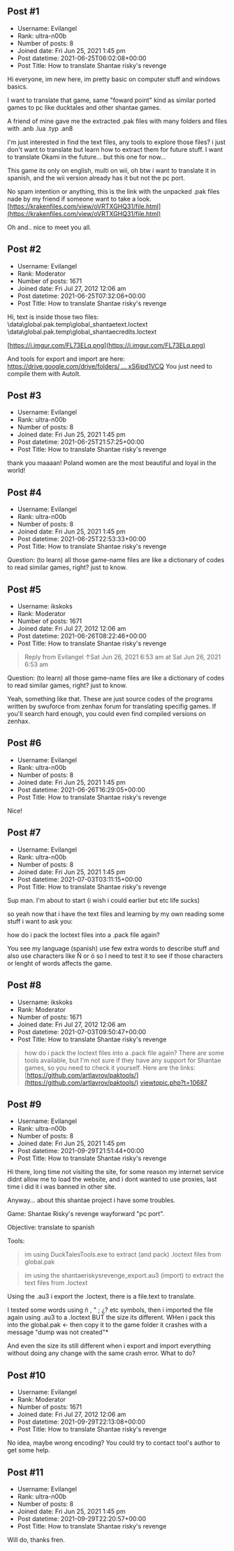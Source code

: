 ## Post #1
- Username: Evilangel
- Rank: ultra-n00b
- Number of posts: 8
- Joined date: Fri Jun 25, 2021 1:45 pm
- Post datetime: 2021-06-25T06:02:08+00:00
- Post Title: How to translate Shantae risky's revenge

Hi everyone, im new here, im pretty basic on computer stuff and windows basics.

I want to translate that game, same "foward point" kind as similar ported games to pc like ducktales and other shantae games.

A friend of mine gave me the extracted .pak files with many folders and files with .anb .lua .typ .an8 

I'm just interested in find the text files, any tools to explore those files? i just don't want to translate but learn how to extract them for future stuff. I want to translate Okami in the future... but this one for now...

This game its only on english, multi on wii, oh btw i want to translate it in spanish, and the wii version already has it but not the pc port. 

No spam intention or anything, this is the link with the unpacked .pak files nade by my friend if someone want to take a look. 
[https://krakenfiles.com/view/oVRTXGHQ31/file.html](https://krakenfiles.com/view/oVRTXGHQ31/file.html)

Oh and.. nice to meet you all.
## Post #2
- Username: Evilangel
- Rank: Moderator
- Number of posts: 1671
- Joined date: Fri Jul 27, 2012 12:06 am
- Post datetime: 2021-06-25T07:32:06+00:00
- Post Title: How to translate Shantae risky's revenge

Hi, text is inside those two files:
\data\global.pak.temp\global_shantaetext.loctext
\data\global.pak.temp\global_shantaecredits.loctext

[https://i.imgur.com/FL73ELq.png](https://i.imgur.com/FL73ELq.png)

And tools for export and import are here:
[https://drive.google.com/drive/folders/ ... xS6ipd1VCQ](https://drive.google.com/drive/folders/0B7LaUGSR3677MFlBRlpJT2c3Uk0?resourcekey=0-badkNeKanpwTxS6ipd1VCQ)
You just need to compile them with AutoIt.
## Post #3
- Username: Evilangel
- Rank: ultra-n00b
- Number of posts: 8
- Joined date: Fri Jun 25, 2021 1:45 pm
- Post datetime: 2021-06-25T21:57:25+00:00
- Post Title: How to translate Shantae risky's revenge

thank you maaaan! Poland women are the most beautiful and loyal in the world!
## Post #4
- Username: Evilangel
- Rank: ultra-n00b
- Number of posts: 8
- Joined date: Fri Jun 25, 2021 1:45 pm
- Post datetime: 2021-06-25T22:53:33+00:00
- Post Title: How to translate Shantae risky's revenge

Question: (to learn) all those game-name files are like a dictionary of codes to read similar games, right? just to know.
## Post #5
- Username: ikskoks
- Rank: Moderator
- Number of posts: 1671
- Joined date: Fri Jul 27, 2012 12:06 am
- Post datetime: 2021-06-26T08:22:46+00:00
- Post Title: How to translate Shantae risky's revenge

> Reply from Evilangel ↑Sat Jun 26, 2021 6:53 am at Sat Jun 26, 2021 6:53 am
>
> 
Question: (to learn) all those game-name files are like a dictionary of codes to read similar games, right? just to know.

Yeah, something like that. These are just source codes of the programs written by swuforce from zenhax forum for translating specifig games.
If you'll search hard enough, you could even find compiled versions on zenhax.
## Post #6
- Username: Evilangel
- Rank: ultra-n00b
- Number of posts: 8
- Joined date: Fri Jun 25, 2021 1:45 pm
- Post datetime: 2021-06-26T16:29:05+00:00
- Post Title: How to translate Shantae risky's revenge

Nice!
## Post #7
- Username: Evilangel
- Rank: ultra-n00b
- Number of posts: 8
- Joined date: Fri Jun 25, 2021 1:45 pm
- Post datetime: 2021-07-03T03:11:15+00:00
- Post Title: How to translate Shantae risky's revenge

Sup man. I'm about to start (i wish i could earlier but etc life sucks) 

so yeah now that i have the text files and learning by my own reading some stuff i want to ask you:

how do i pack the loctext files into a .pack file again? 

You see my language (spanish) use few extra words to describe stuff and also use characters like Ñ or ó so I need to test it to see if those characters or lenght of words affects the game.
## Post #8
- Username: ikskoks
- Rank: Moderator
- Number of posts: 1671
- Joined date: Fri Jul 27, 2012 12:06 am
- Post datetime: 2021-07-03T09:50:47+00:00
- Post Title: How to translate Shantae risky's revenge

> how do i pack the loctext files into a .pack file again?
There are some tools available, but I'm not sure if they have any support for Shantae games, so you need to check it yourself.
Here are the links:
[https://github.com/artlavrov/paktools/](https://github.com/artlavrov/paktools/)
[viewtopic.php?t=10687](https://forum.xentax.com/viewtopic.php?t=10687)
## Post #9
- Username: Evilangel
- Rank: ultra-n00b
- Number of posts: 8
- Joined date: Fri Jun 25, 2021 1:45 pm
- Post datetime: 2021-09-29T21:51:44+00:00
- Post Title: How to translate Shantae risky's revenge

Hi there, long time not visiting the site, for some reason my internet service didnt allow me to load the website, and i dont wanted to use proxies, last time i did it i was banned in other site.

Anyway... about this shantae project i have some troubles.

Game: Shantae Risky's revenge wayforward "pc port".

Objective: translate to spanish

Tools: 

>im using DuckTalesTools.exe to extract (and pack) .loctext files from global.pak

>im using the shantaeriskysrevenge_export.au3  (import) to extract the text files from .loctext

Using the .au3 i export the .loctext, there is a file.text to translate.

I tested some words using ñ , " ; ¿? etc symbols, then i imported the file again using .au3 to a .loctext BUT the size its different. WHen i pack this into the global.pak <- then copy it to the game folder it crashes with a message "dump was not created"*

And even the size its still different when i export and import everything without doing any change with the same crash error. What to do?
## Post #10
- Username: Evilangel
- Rank: Moderator
- Number of posts: 1671
- Joined date: Fri Jul 27, 2012 12:06 am
- Post datetime: 2021-09-29T22:13:08+00:00
- Post Title: How to translate Shantae risky's revenge

No idea, maybe wrong encoding? You could try to contact tool's author to get some help.
## Post #11
- Username: Evilangel
- Rank: ultra-n00b
- Number of posts: 8
- Joined date: Fri Jun 25, 2021 1:45 pm
- Post datetime: 2021-09-29T22:20:57+00:00
- Post Title: How to translate Shantae risky's revenge

Will do, thanks fren.
